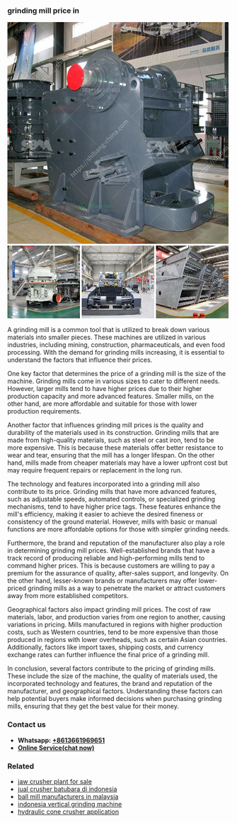 <h3>grinding mill price in</h3><img src='1708589577.jpg' alt=''><p>A grinding mill is a common tool that is utilized to break down various materials into smaller pieces. These machines are utilized in various industries, including mining, construction, pharmaceuticals, and even food processing. With the demand for grinding mills increasing, it is essential to understand the factors that influence their prices.</p><p>One key factor that determines the price of a grinding mill is the size of the machine. Grinding mills come in various sizes to cater to different needs. However, larger mills tend to have higher prices due to their higher production capacity and more advanced features. Smaller mills, on the other hand, are more affordable and suitable for those with lower production requirements.</p><p>Another factor that influences grinding mill prices is the quality and durability of the materials used in its construction. Grinding mills that are made from high-quality materials, such as steel or cast iron, tend to be more expensive. This is because these materials offer better resistance to wear and tear, ensuring that the mill has a longer lifespan. On the other hand, mills made from cheaper materials may have a lower upfront cost but may require frequent repairs or replacement in the long run.</p><p>The technology and features incorporated into a grinding mill also contribute to its price. Grinding mills that have more advanced features, such as adjustable speeds, automated controls, or specialized grinding mechanisms, tend to have higher price tags. These features enhance the mill's efficiency, making it easier to achieve the desired fineness or consistency of the ground material. However, mills with basic or manual functions are more affordable options for those with simpler grinding needs.</p><p>Furthermore, the brand and reputation of the manufacturer also play a role in determining grinding mill prices. Well-established brands that have a track record of producing reliable and high-performing mills tend to command higher prices. This is because customers are willing to pay a premium for the assurance of quality, after-sales support, and longevity. On the other hand, lesser-known brands or manufacturers may offer lower-priced grinding mills as a way to penetrate the market or attract customers away from more established competitors.</p><p>Geographical factors also impact grinding mill prices. The cost of raw materials, labor, and production varies from one region to another, causing variations in pricing. Mills manufactured in regions with higher production costs, such as Western countries, tend to be more expensive than those produced in regions with lower overheads, such as certain Asian countries. Additionally, factors like import taxes, shipping costs, and currency exchange rates can further influence the final price of a grinding mill.</p><p>In conclusion, several factors contribute to the pricing of grinding mills. These include the size of the machine, the quality of materials used, the incorporated technology and features, the brand and reputation of the manufacturer, and geographical factors. Understanding these factors can help potential buyers make informed decisions when purchasing grinding mills, ensuring that they get the best value for their money.</p><h3>Contact us</h3><ul><li><strong>Whatsapp:&nbsp;<a href="https://wa.me/8613661969651">+8613661969651</a></strong></li><li><a href="https://swt.shibang-china.com/?git&amp;zhl&amp;grinding mill price in"><strong>Online Service(chat now)</strong></a></li></ul><h3>Related</h3><ul><li><a href='jaw crusher plant for sale.md'>jaw crusher plant for sale</a></li><li><a href='jual crusher batubara di indonesia.md'>jual crusher batubara di indonesia</a></li><li><a href='ball mill manufacturers in malaysia.md'>ball mill manufacturers in malaysia</a></li><li><a href='indonesia vertical grinding machine.md'>indonesia vertical grinding machine</a></li><li><a href='hydraulic cone crusher application.md'>hydraulic cone crusher application</a></li></ul>